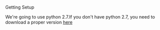 Getting Setup

We're going to use python 2.7.If you don't have python 2.7, you need to download a proper version <a href="https://www.python.org/download/releases/2.7.3/">here</a> 
